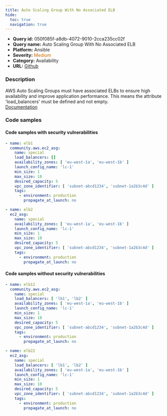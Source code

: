 ```yaml
---
title: Auto Scaling Group With No Associated ELB
hide:
  toc: true
  navigation: true
---
```


<style>
  .highlight .hll {
    background-color: #ff171742;
  }
  .md-content {
    max-width: 1100px;
    margin: 0 auto;
  }
</style>

-   **Query id:** 050f085f-a8db-4072-9010-2cca235cc02f
-   **Query name:** Auto Scaling Group With No Associated ELB
-   **Platform:** Ansible
-   **Severity:** <span style="color:#C60">Medium</span>
-   **Category:** Availability
-   **URL:** [Github](https://github.com/Checkmarx/kics/tree/master/assets/queries/ansible/aws/auto_scaling_group_with_no_associated_elb)

### Description
AWS Auto Scaling Groups must have associated ELBs to ensure high availability and improve application performance. This means the attribute 'load_balancers' must be defined and not empty.<br>
[Documentation](https://docs.ansible.com/ansible/latest/collections/community/aws/ec2_asg_module.html#parameter-load_balancers)

### Code samples
#### Code samples with security vulnerabilities
```yaml title="Postitive test num. 1 - yaml file" hl_lines="4"
- name: elb1
  community.aws.ec2_asg:
    name: special
    load_balancers: []
    availability_zones: [ 'eu-west-1a', 'eu-west-1b' ]
    launch_config_name: 'lc-1'
    min_size: 1
    max_size: 10
    desired_capacity: 5
    vpc_zone_identifier: [ 'subnet-abcd1234', 'subnet-1a2b3c4d' ]
    tags:
      - environment: production
        propagate_at_launch: no

```
```yaml title="Postitive test num. 2 - yaml file" hl_lines="2"
- name: elb2
  ec2_asg:
    name: special
    availability_zones: [ 'eu-west-1a', 'eu-west-1b' ]
    launch_config_name: 'lc-1'
    min_size: 1
    max_size: 10
    desired_capacity: 5
    vpc_zone_identifier: [ 'subnet-abcd1234', 'subnet-1a2b3c4d' ]
    tags:
      - environment: production
        propagate_at_launch: no

```


#### Code samples without security vulnerabilities
```yaml title="Negative test num. 1 - yaml file"
- name: elb12
  community.aws.ec2_asg:
    name: special
    load_balancers: [ 'lb1', 'lb2' ]
    availability_zones: [ 'eu-west-1a', 'eu-west-1b' ]
    launch_config_name: 'lc-1'
    min_size: 1
    max_size: 10
    desired_capacity: 5
    vpc_zone_identifier: [ 'subnet-abcd1234', 'subnet-1a2b3c4d' ]
    tags:
      - environment: production
        propagate_at_launch: no

```
```yaml title="Negative test num. 2 - yaml file"
- name: elb22
  ec2_asg:
    name: special
    load_balancers: [ 'lb1', 'lb2' ]
    availability_zones: [ 'eu-west-1a', 'eu-west-1b' ]
    launch_config_name: 'lc-1'
    min_size: 1
    max_size: 10
    desired_capacity: 5
    vpc_zone_identifier: [ 'subnet-abcd1234', 'subnet-1a2b3c4d' ]
    tags:
      - environment: production
        propagate_at_launch: no

```
